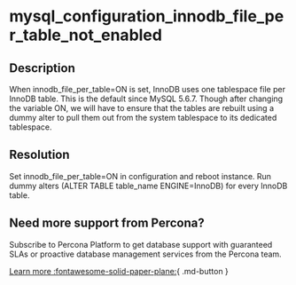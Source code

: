 # mysql_configuration_innodb_file_per_table_not_enabled
## Description
When innodb_file_per_table=ON is set, InnoDB uses one tablespace file per InnoDB table. This is the default since MySQL 5.6.7. Though after changing the variable ON, we will have to ensure that the tables are rebuilt using a dummy alter to pull them out from the system tablespace to its dedicated tablespace.

## Resolution
Set innodb_file_per_table=ON in configuration and reboot instance.
Run dummy alters (ALTER TABLE table_name ENGINE=InnoDB) for every InnoDB table.

## Need more support from Percona?
Subscribe to Percona Platform to get database support with guaranteed SLAs or proactive database management services from the Percona team.

[Learn more :fontawesome-solid-paper-plane:](https://per.co.na/subscribe){ .md-button }
